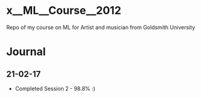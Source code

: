 # x__ML__Course__2012
Repo of my course on ML for Artist and musician from Goldsmith University

# Journal

## 21-02-17

* Completed Session 2 - 98.8% :)


